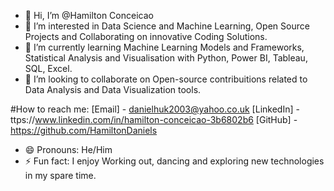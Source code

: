 - 👋 Hi, I’m @Hamilton Conceicao
- 👀 I’m interested in Data Science and Machine Learning, Open Source Projects and Collaborating on innovative Coding Solutions.
- 🌱 I’m currently learning Machine Learning Models and Frameworks, Statistical Analysis and Visualisation with Python, Power BI, Tableau, SQL, Excel.
- 💞️ I’m looking to collaborate on Open-source contribuitions related to Data Analysis and Data Visualization tools.
  
#How to reach me:
[Email] - danielhuk2003@yahoo.co.uk
[LinkedIn] - ttps://www.linkedin.com/in/hamilton-conceicao-3b6802b6
[GitHub] - https://github.com/HamiltonDaniels

- 😄 Pronouns: He/Him
- ⚡ Fun fact: I enjoy Working out, dancing and exploring new technologies in my spare time.

<!---
HamiltonDaniels/HamiltonDaniels is a ✨ special ✨ repository because its `README.md` (this file) appears on your GitHub profile.
You can click the Preview link to take a look at your changes.
--->
